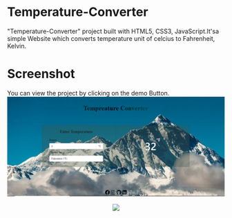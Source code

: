 # Temperature-Converter
"Temperature-Converter" project built with HTML5, CSS3, JavaScript.It'sa simple Website which converts temperature unit of celcius to Fahrenheit, Kelvin.

# Screenshot
You can view the project by clicking on the demo Button.
![Output Snip](./images/output.png)
<p align="center">
     <a href="https://kaushalpohekar.github.io/Temperature-Converter/" target="_blank">
      <img src="https://img.freepik.com/free-vector/click-yellow-button-with-arrow-pointer-clicking_399089-482.jpg" width="180"  height="auto">
     </a></br></br>
</p>

